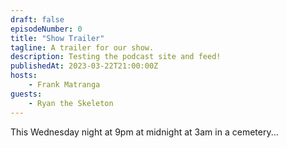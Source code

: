 ```yaml
---
draft: false
episodeNumber: 0
title: "Show Trailer"
tagline: A trailer for our show.
description: Testing the podcast site and feed!
publishedAt: 2023-03-22T21:00:00Z
hosts:
    - Frank Matranga
guests:
    - Ryan the Skeleton
---
```



This Wednesday night at 9pm at midnight at 3am in a cemetery...
